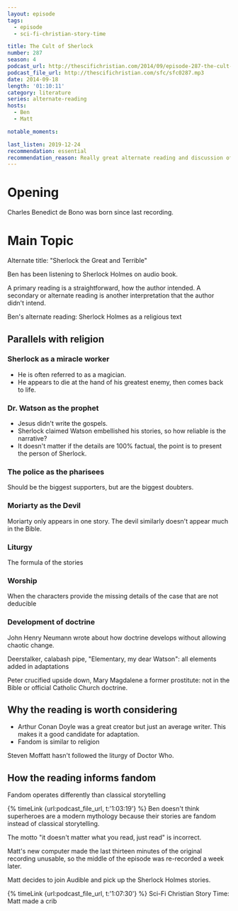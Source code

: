 ```yaml
---
layout: episode
tags:
  - episode
  - sci-fi-christian-story-time

title: The Cult of Sherlock
number: 287
season: 4
podcast_url: http://thescifichristian.com/2014/09/episode-287-the-cult-of-sherlock/
podcast_file_url: http://thescifichristian.com/sfc/sfc0287.mp3
date: 2014-09-18
length: '01:10:11'
category: literature
series: alternate-reading
hosts:
  - Ben
  - Matt

notable_moments: 

last_listen: 2019-12-24
recommendation: essential
recommendation_reason: Really great alternate reading and discussion of story vs fandom
---
```

# Opening
Charles Benedict de Bono was born since last recording. 



# Main Topic
Alternate title: "Sherlock the Great and Terrible" 

Ben has been listening to Sherlock Holmes on audio book. 

A primary reading is a straightforward, how the author intended. A secondary or alternate reading is another interpretation that the author didn't intend.

Ben's alternate reading: Sherlock Holmes as a religious text 

## Parallels with religion

### Sherlock as a miracle worker

- He is often referred to as a magician.
- He appears to die at the hand of his greatest enemy, then comes back to life. 

### Dr. Watson as the prophet

- Jesus didn't write the gospels. 
- Sherlock claimed Watson embellished his stories, so how reliable is the narrative?
- It doesn't matter if the details are 100% factual, the point is to present the person of Sherlock.

### The police as the pharisees
Should be the biggest supporters, but are the biggest doubters.

### Moriarty as the Devil
Moriarty only appears in one story. The devil similarly doesn't appear much in the Bible.

### Liturgy
The formula of the stories 

### Worship 
When the characters provide the missing details of the case that are not deducible 

### Development of doctrine 
John Henry Neumann wrote about how doctrine develops without allowing chaotic change. 

Deerstalker, calabash pipe, "Elementary, my dear Watson": all elements added in adaptations

Peter crucified upside down, Mary Magdalene a former prostitute: not in the Bible or official Catholic Church doctrine.



## Why the reading is worth considering
- Arthur Conan Doyle was a great creator but just an average writer. This makes it a good candidate for adaptation. 
- Fandom is similar to religion 

Steven Moffatt hasn't followed the liturgy of Doctor Who.




## How the reading informs fandom

Fandom operates differently than classical storytelling 

{% timeLink {url:podcast_file_url, t:'1:03:19'} %} Ben doesn't think superheroes are a modern mythology because their stories are fandom instead of classical storytelling.

The motto "it doesn't matter what you read, just read" is incorrect.

Matt's new computer made the last thirteen minutes of the original recording unusable, so the middle of the episode was re-recorded a week later. 

Matt decides to join Audible and pick up the Sherlock Holmes stories.

{% timeLink {url:podcast_file_url, t:'1:07:30'} %} Sci-Fi Christian Story Time: Matt made a crib 
